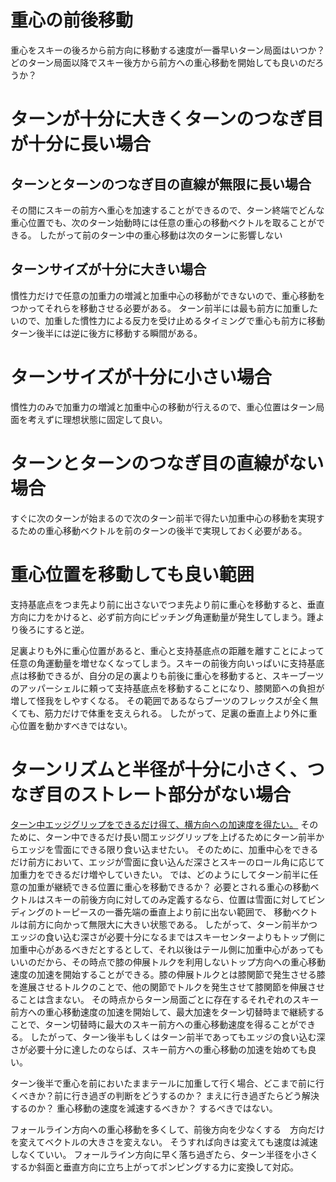 # 重心の前後移動
重心をスキーの後ろから前方向に移動する速度が一番早いターン局面はいつか？
どのターン局面以降でスキー後方から前方への重心移動を開始しても良いのだろうか？

# ターンが十分に大きくターンのつなぎ目が十分に長い場合
## ターンとターンのつなぎ目の直線が無限に長い場合
その間にスキーの前方へ重心を加速することができるので、ターン終端でどんな重心位置でも、次のターン始動時には任意の重心の移動ベクトルを取ることができる。
したがって前のターン中の重心移動は次のターンに影響しない

## ターンサイズが十分に大きい場合
慣性力だけで任意の加重力の増減と加重中心の移動ができないので、重心移動をつかってそれらを移動させる必要がある。
ターン前半には最も前方に加重したいので、加重した慣性力による反力を受け止めるタイミングで重心も前方に移動
ターン後半には逆に後方に移動する瞬間がある。


# ターンサイズが十分に小さい場合
慣性力のみで加重力の増減と加重中心の移動が行えるので、重心位置はターン局面を考えずに理想状態に固定して良い。

# ターンとターンのつなぎ目の直線がない場合
すぐに次のターンが始まるので次のターン前半で得たい加重中心の移動を実現するための重心移動ベクトルを前のターンの後半で実現しておく必要がある。

# 重心位置を移動しても良い範囲

支持基底点をつま先より前に出さないでつま先より前に重心を移動すると、垂直方向に力をかけると、必ず前方向にピッチング角運動量が発生してしまう。踵より後ろにすると逆。

足裏よりも外に重心位置があると、重心と支持基底点の距離を離すことによって任意の角運動量を増せなくなってしまう。スキーの前後方向いっぱいに支持基底点は移動できるが、自分の足の裏よりも前後に重心を移動すると、スキーブーツのアッパーシェルに頼って支持基底点を移動することになり、膝関節への負担が増して怪我をしやすくなる。
その範囲であるならブーツのフレックスが全く無くても、筋力だけで体重を支えられる。
したがって、足裏の垂直上より外に重心位置を動かすべきではない。

# ターンリズムと半径が十分に小さく、つなぎ目のストレート部分がない場合
[ターン中エッジグリップをできるだけ得て、横方向への加速度を得たい。](joy_of_riding)
そのために、ターン中できるだけ長い間エッジグリップを上げるためにターン前半からエッジを雪面にできる限り食い込ませたい。
そのために、加重中心をできるだけ前方において、エッジが雪面に食い込んだ深さとスキーのロール角に応じて加重力をできるだけ増やしていきたい。
では、どのようにしてターン前半に任意の加重が継続できる位置に重心を移動できるか？
必要とされる重心の移動ベクトルはスキーの前後方向に対してのみ定義するなら、位置は雪面に対してビンディングのトーピースの一番先端の垂直上より前に出ない範囲で、
移動ベクトルは前方に向かって無限大に大きい状態である。
したがって、ターン前半かつエッジの食い込む深さが必要十分になるまではスキーセンターよりもトップ側に加重中心があるべきだとするとして、それ以後はテール側に加重中心があってもいいのだから、その時点で膝の伸展トルクを利用しないトップ方向への重心移動速度の加速を開始することができる。膝の伸展トルクとは膝関節で発生させる膝を進展させるトルクのことで、他の関節でトルクを発生させて膝関節を伸展させることは含まない。
その時点からターン局面ごとに存在するそれぞれのスキー前方への重心移動速度の加速を開始して、最大加速をターン切替時まで継続することで、ターン切替時に最大のスキー前方への重心移動速度を得ることができる。
したがって、ターン後半もしくはターン前半であってもエッジの食い込む深さが必要十分に達したのならば、スキー前方への重心移動の加速を始めても良い。



ターン後半で重心を前においたままテールに加重して行く場合、どこまで前に行くべきか？前に行き過ぎの判断をどうするのか？
まえに行き過ぎたらどう解決するのか？
重心移動の速度を減速するべきか？
するべきではない。

フォールライン方向への重心移動を多くして、前後方向を少なくする　方向だけを変えてベクトルの大きさを変えない。
そうすれば向きは変えても速度は減速しなくていい。
フォールライン方向に早く落ち過ぎたら、ターン半径を小さくするか斜面と垂直方向に立ち上がってポンピングする力に変換して対応。
